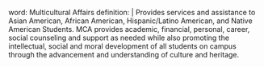 word: Multicultural Affairs
definition: |
  Provides services and assistance to Asian American, African American, Hispanic/Latino American, and Native American Students. MCA provides academic, financial, personal, career, social counseling and support as needed while also promoting the intellectual, social and moral development of all students on campus through the advancement and understanding of culture and heritage.

